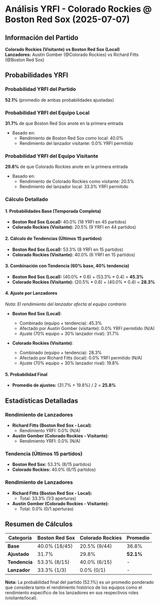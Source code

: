 # Análisis YRFI - Colorado Rockies @ Boston Red Sox (2025-07-07)

## Información del Partido
**Colorado Rockies (Visitante) vs Boston Red Sox (Local)**  
**Lanzadores:** Austin Gomber (@Colorado Rockies) vs Richard Fitts (@Boston Red Sox)

## Probabilidades YRFI

### Probabilidad YRFI del Partido
**52.1%** (promedio de ambas probabilidades ajustadas)

### Probabilidad YRFI del Equipo Local
**31.7%** de que Boston Red Sox anote en la primera entrada
- Basado en:
  - Rendimiento de Boston Red Sox como local: 40.0%
  - Rendimiento del lanzador visitante: 0.0% YRFI permitido

### Probabilidad YRFI del Equipo Visitante
**29.8%** de que Colorado Rockies anote en la primera entrada
- Basado en:
  - Rendimiento de Colorado Rockies como visitante: 20.5%
  - Rendimiento del lanzador local: 33.3% YRFI permitido

### Cálculo Detallado

#### 1. Probabilidades Base (Temporada Completa)
- **Boston Red Sox (Local):** 40.0% (18 YRFI en 45 partidos)
- **Colorado Rockies (Visitante):** 20.5% (9 YRFI en 44 partidos)

#### 2. Cálculo de Tendencias (Últimos 15 partidos)
- **Boston Red Sox (Local):** 53.3% (8 YRFI en 15 partidos)
- **Colorado Rockies (Visitante):** 40.0% (6 YRFI en 15 partidos)

#### 3. Combinación con Tendencia (60% base, 40% tendencia)
- **Boston Red Sox (Local):** (40.0% * 0.6) + (53.3% * 0.4) = **45.3%**
- **Colorado Rockies (Visitante):** (20.5% * 0.6) + (40.0% * 0.4) = **28.3%**

#### 4. Ajuste por Lanzadores
*Nota: El rendimiento del lanzador afecta al equipo contrario*

- **Boston Red Sox (Local)**:
  - Combinado (equipo + tendencia): 45.3%
  - Afectado por Austin Gomber (visitante): 0.0% YRFI permitido (N/A)
  - Ajuste (70% equipo + 30% lanzador rival): 31.7%

- **Colorado Rockies (Visitante)**:
  - Combinado (equipo + tendencia): 28.3%
  - Afectado por Richard Fitts (local): 0.0% YRFI permitido (N/A)
  - Ajuste (70% equipo + 30% lanzador rival): 19.8%

#### 5. Probabilidad Final
- **Promedio de ajustes:** (31.7% + 19.8%) / 2 = **25.8%**

## Estadísticas Detalladas


### Rendimiento de Lanzadores
- **Richard Fitts (Boston Red Sox - Local)**:
  - Rendimiento YRFI: 0.0% (N/A)
- **Austin Gomber (Colorado Rockies - Visitante)**:
  - Rendimiento YRFI: 0.0% (N/A)
### Tendencia (Últimos 15 partidos)
- **Boston Red Sox:** 53.3% (8/15 partidos)
- **Colorado Rockies:** 40.0% (6/15 partidos)

### Rendimiento de Lanzadores
- **Richard Fitts (Boston Red Sox - Local):**
  - Total: 33.3% (1/3 aperturas)
- **Austin Gomber (Colorado Rockies - Visitante):**
  - Total: 0.0% (0/1 aperturas)

## Resumen de Cálculos
| Categoría | Boston Red Sox       | Colorado Rockies     | Promedio |
|-----------|----------------------|----------------------|----------|
| **Base** | 40.0% (18/45) | 20.5% (9/44) | 36.8% |
| **Ajustado** | 31.7% | 29.8% | **52.1%** |
| **Tendencia** | 53.3% (8/15) | 40.0% (6/15) | - |
| **Lanzador** | 33.3% (1/3) | 0.0% (0/1) | - |

**Nota:** La probabilidad final del partido (52.1%) es un promedio ponderado que considera tanto el rendimiento histórico de los equipos como el rendimiento específico de los lanzadores en sus respectivos roles (visitante/local).